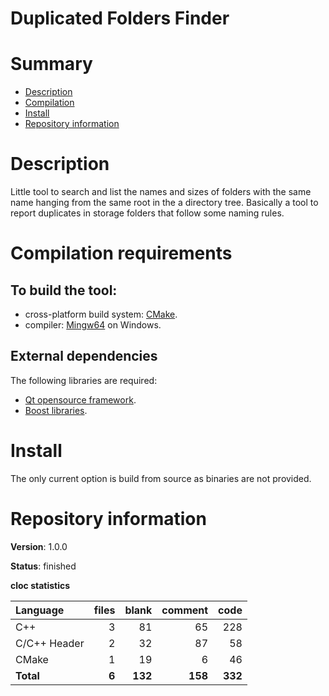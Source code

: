 Duplicated Folders Finder
=========================

# Summary
- [Description](#description)
- [Compilation](#compilation-requirements)
- [Install](#install)
- [Repository information](#repository-information)

# Description
Little tool to search and list the names and sizes of folders with the same name hanging from the same root in the a directory tree. Basically a tool to report duplicates in storage
folders that follow some naming rules. 

# Compilation requirements
## To build the tool:
* cross-platform build system: [CMake](http://www.cmake.org/cmake/resources/software.html).
* compiler: [Mingw64](http://sourceforge.net/projects/mingw-w64/) on Windows.

## External dependencies
The following libraries are required:
* [Qt opensource framework](http://www.qt.io/).
* [Boost libraries](https://www.boost.org/).

# Install
The only current option is build from source as binaries are not provided.

# Repository information

**Version**: 1.0.0

**Status**: finished

**cloc statistics**

| Language                     |files          |blank        |comment           |code  |
|:-----------------------------|--------------:|------------:|-----------------:|-----:|
| C++                          |   3           | 81          | 65               | 228  |
| C/C++ Header                 |   2           | 32          | 87               |  58  |
| CMake                        |   1           | 19          |  6               |  46  |
| **Total**                    | **6**         | **132**     | **158**          | **332** |
